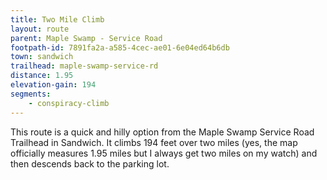 ```yaml
---
title: Two Mile Climb
layout: route
parent: Maple Swamp - Service Road
footpath-id: 7891fa2a-a585-4cec-ae01-6e04ed64b6db
town: sandwich
trailhead: maple-swamp-service-rd
distance: 1.95
elevation-gain: 194
segments:
    - conspiracy-climb
---
```

This route is a quick and hilly option from the Maple Swamp Service Road Trailhead in Sandwich. It climbs 194 feet over two miles (yes, the map officially measures 1.95 miles but I always get two miles on my watch) and then descends back to the parking lot.